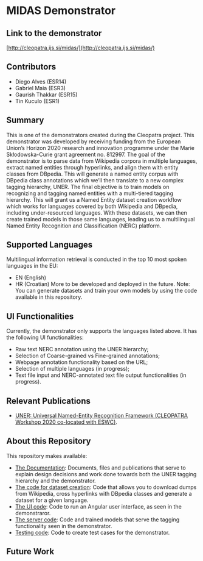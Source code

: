 # MIDAS Demonstrator

## Link to the demonstrator
[http://cleopatra.ijs.si/midas/](http://cleopatra.ijs.si/midas/)

## Contributors
- Diego Alves (ESR14)
- Gabriel Maia (ESR3)
- Gaurish Thakkar (ESR15)
- Tin Kuculo (ESR1)

## Summary
This is one of the demonstrators created during the Cleopatra project. This demonstrator was developed by receiving funding from the European Union’s Horizon 2020 research and innovation programme under the Marie Skłodowska-Curie grant agreement no. 812997.
The goal of the demonstrator is to parse data from Wikipedia corpora in multiple languages, extract named entities through hyperlinks, and align them with entity classes from DBpedia. This will generate a named entity corpus with DBpedia class annotations which we’ll then translate to a new complex tagging hierarchy, UNER. The final objective is to train models on recognizing and tagging named entities with a multi-tiered tagging hierarchy. 
This will grant us a Named Entity dataset creation workflow which works for languages covered by both Wikipedia and DBpedia, including under-resourced languages. With these datasets, we can then create trained models in those same languages, leading us to a multilingual Named Entity Recognition and Classification (NERC) platform.

## Supported Languages
Multilingual information retrieval is conducted in the top 10 most spoken languages in the EU: 
- EN (English)
- HR (Croatian)
More to be developed and deployed in the future.
	Note: You can generate datasets and train your own models by using the code available in this repository.

## UI Functionalities
Currently, the demonstrator only supports the languages listed above.
It has the following UI functionalities:
- Raw text NERC annotation using the UNER hierarchy;
- Selection of Coarse-grained vs Fine-grained annotations;
- Webpage annotation functionality based on the URL;
- Selection of multiple languages (in progress);
- Text file input and NERC-annotated text file output functionalities (in progress).

## Relevant Publications
- [UNER: Universal Named-Entity Recognition Framework (CLEOPATRA Workshop 2020 co-located with ESWC)](uner-documentation/UNER_Universal_Named-Entity_Recognition_Framework_paper.pdf). 

## About this Repository

This repository makes available:
- [The Documentation](uner-documentation/): Documents, files and publications that serve to explain design decisions and work done towards both the UNER tagging hierarchy and the demonstrator.
- [The code for dataset creation](data-extraction/): Code that allows you to download dumps from Wikipedia, cross hyperlinks with DBpedia classes and generate a dataset for a given language.
- [The UI code](front/): Code to run an Angular user interface, as seen in the demonstraror.
- [The server code](service/): Code and trained models that serve the tagging functionality seen in the demonstrator.
- [Testing code](tests/): Code to create test cases for the demonstrator.

## Future Work